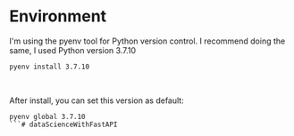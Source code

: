# Environment

I'm using the pyenv tool for Python version control.
I recommend doing the same, I used Python version 3.7.10

```
pyenv install 3.7.10
```
<br>

After install, you can set this version as default:
```
pyenv global 3.7.10
```# dataScienceWithFastAPI
